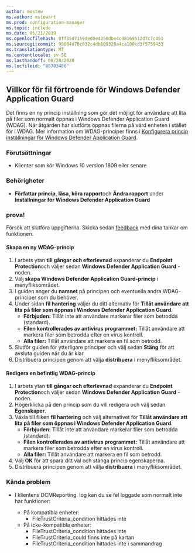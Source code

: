 ```yaml
---
author: mestew
ms.author: mstewart
ms.prod: configuration-manager
ms.topic: include
ms.date: 05/21/2019
ms.openlocfilehash: 0ff35d7159ded0e4250dbe4cd8169512d7c7c451
ms.sourcegitcommit: 99084d70c032c4db109328a4ca100cd3f5759433
ms.translationtype: MT
ms.contentlocale: sv-SE
ms.lasthandoff: 08/20/2020
ms.locfileid: "88703486"
---
```

## <a name="windows-defender-application-guard-file-trust-criteria"></a><a name="bkmk_wdag"></a> Villkor för fil förtroende för Windows Defender Application Guard

<!--3555858-->
Det finns en ny princip inställning som gör det möjligt för användare att lita på filer som normalt öppnas i Windows Defender Application Guard (WDAG). När åtgärden har slutförts öppnas filerna på värd enheten i stället för i WDAG. Mer information om WDAG-principer finns i [Konfigurera princip inställningar för Windows Defender Application Guard](/windows/security/threat-protection/windows-defender-application-guard/configure-wd-app-guard).

### <a name="prerequisites"></a>Förutsättningar

- Klienter som kör Windows 10 version 1809 eller senare

### <a name="permissions"></a>Behörigheter

- **Författar princip**, **läsa**, **köra rapport**och **Ändra rapport** under **Inställningar för Windows Defender Application Guard**

### <a name="try-it-out"></a>prova!

Försök att slutföra uppgifterna. Skicka sedan [feedback](../../../../understand/find-help.md#product-feedback) med dina tankar om funktionen.

#### <a name="create-a-new-wdag-policy"></a>Skapa en ny WDAG-princip

1. I arbets ytan **till gångar och efterlevnad** expanderar du **Endpoint Protection**och väljer sedan **Windows Defender Application Guard** -noden.
1. Välj **skapa Windows Defender Application Guard-princip** i menyfliksområdet.
1. I guiden anger du **namnet** på principen och eventuella andra WDAG-principer som du behöver.
1. Under sidan **fil hantering** väljer du ditt alternativ för **Tillåt användare att lita på filer som öppnas i Windows Defender Application Guard**.
     - **Förbjuden:** Tillåt inte att användare markerar filer som betrodda (standard).
     - **Filen kontrollerades av antivirus programmet:** Tillåt användare att markera filer som betrodda efter en virus kontroll.
     - **Alla filer:** Tillåt användare att markera en fil som betrodd.
1. Slutför guiden för ytterligare principer och välj sedan **Stäng** för att avsluta guiden när du är klar.
1. Distribuera principen genom att välja **distribuera** i menyfliksområdet.

#### <a name="edit-an-existing-wdag-policy"></a>Redigera en befintlig WDAG-princip

1. I arbets ytan **till gångar och efterlevnad** expanderar du **Endpoint Protection**och väljer sedan **Windows Defender Application Guard** -noden.
1. Högerklicka på den princip som du vill redigera och välj sedan **Egenskaper**.
1. Växla till fliken **fil hantering** och välj alternativet för **Tillåt användare att lita på filer som öppnas i Windows Defender Application Guard**.
     - **Förbjuden:** Tillåt inte att användare markerar filer som betrodda (standard).
     - **Filen kontrollerades av antivirus programmet:** Tillåt användare att markera filer som betrodda efter en virus kontroll.
     - **Alla filer:** Tillåt användare att markera en fil som betrodd.
1. Välj **OK** för att spara ditt val och stänga princip egenskaperna.
1. Distribuera principen genom att välja **distribuera** i menyfliksområdet.


### <a name="known-issues"></a>Kända problem

- I klientens DCMReporting. log kan du se fel loggade som normalt inte har funktioner:

  - På kompatibla enheter:
    - FileTrustCriteria_condition hittades inte
  - På icke-kompatibla enheter:
    - FileTrustCriteria_condition hittades inte
    - FileTrustCriteria_could finns inte på kartan
    - FileTrustCriteria_condition hittades inte i sammandrag